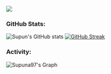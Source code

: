 <p align="left">
  <a href="https://skillicons.dev">
    <img src="https://skillicons.dev/icons?i=terraform,ts,js,react,nextjs,redux,tailwind,materialui" />
  </a>
</p>

<h3 align="left">GitHub Stats:</h3>
 
![Supun's GitHub stats](https://github-readme-stats.vercel.app/api?username=yzkthreadz&theme=midnight-purple&show_icons=true&show=reviews,prs_merged,prs_merged_percentage&hide=contribs,issues) [![GitHub Streak](https://streak-stats.demolab.com/?user=yzkthreadz&theme=midnight-purple)](https://git.io/streak-stats)




<h3 align="left">Activity:</h3>

![Supuna97's Graph](https://github-readme-activity-graph.vercel.app/graph?username=yzkthreadz&custom_title=Yzk's%20GitHub%20Activity%20Graph&bg_color=0D1117&color=7F3FBF&line=7F3FBF&point=7F3FBF&area_color=FFFFFF&title_color=FFFFFF&area=true)
<br><br>

